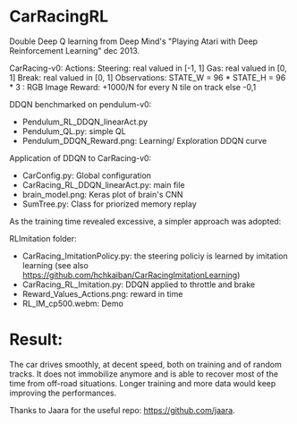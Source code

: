 # CarRacingRL
Double Deep Q learning from Deep Mind's "Playing Atari with Deep Reinforcement Learning" dec 2013. 

CarRacing-v0: 
Actions: Steering: real valued in [-1, 1] Gas: real valued in [0, 1] Break: real valued in [0, 1] 
Observations: STATE_W = 96 * STATE_H = 96 * 3 : RGB Image 
Reward: +1000/N for every N tile on track else -0,1

DDQN benchmarked on pendulum-v0: 
- Pendulum_RL_DDQN_linearAct.py
- Pendulum_QL.py: simple QL
- Pendulum_DDQN_Reward.png: Learning/ Exploration DDQN curve

Application of DDQN to CarRacing-v0:
- CarConfig.py: Global configuration 
- CarRacing_RL_DDQN_linearAct.py: main file
- brain_model.png: Keras plot of brain's CNN
- SumTree.py: Class for priorized memory replay

As the training time revealed excessive, a simpler approach was adopted:

RLImitation folder:
- CarRacing_ImitationPolicy.py: the steering policiy is learned by imitation learning (see also https://github.com/hchkaiban/CarRacingImitationLearning)
- CarRacing_RL_Imitation.py: DDQN applied to throttle and brake 
- Reward_Values_Actions.png: reward in time
- RL_IM_cp500.webm: Demo 

# Result:

The car drives smoothly, at decent speed, both on training and of random tracks. It does not immobilize anymore and is able to recover most of the time from off-road situations. Longer training and more data would keep improving the performances. 

Thanks to Jaara for the useful repo: https://github.com/jaara.
